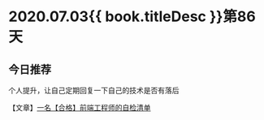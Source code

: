 # 2020.07.03{{ book.titleDesc }}第86天

## 今日推荐

个人提升，让自己定期回复一下自己的技术是否有落后

【文章】[一名【合格】前端工程师的自检清单](https://segmentfault.com/a/1190000018992363)








